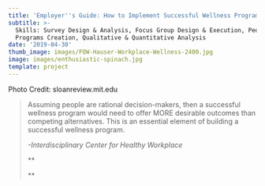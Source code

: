 ```yaml
---
title: 'Employer''s Guide: How to Implement Successful Wellness Programs '
subtitle: >-
  Skills: Survey Design & Analysis, Focus Group Design & Execution, People (HR)
  Programs Creation, Qualitative & Quantitative Analysis
date: '2019-04-30'
thumb_image: images/FOW-Hauser-Workplace-Wellness-2400.jpg
image: images/enthusiastic-spinach.jpg
template: project
---
```

Photo Credit: sloanreview.mit.edu

> Assuming people are rational decision-makers, then a successful wellness program would need to offer MORE desirable outcomes than competing alternatives. This is an essential element of building a successful wellness program.
>
> *-Interdisciplinary Center for Healthy Workplace*
>
> **
>
> **
